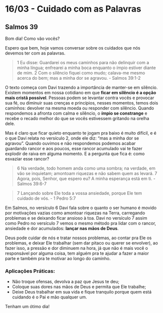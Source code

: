 # 16/03 - Cuidado com as Palavras

## Salmos 39

Bom dia! Como vão vocês? 

Espero que bem, hoje vamos conversar sobre os cuidados que nós devemos ter com as palavras.

> 1 Eu disse: Guardarei os meus caminhos para não delinquir com a minha língua; enfrearei a minha boca enquanto o ímpio estiver diante de mim. 2 Com o silêncio fiquei como mudo; calava-me mesmo acerca do bem; mas a minha dor se agravou. - Salmos 39:1-2
> 

O texto começa com Davi trazendo a importância de manter-se em silêncio. Existem momentos em nossa cotidiano em que **ficar em silêncio é a opção mais cristã possível**. Pessoas podem se levantar contra vocês e provocar sua fé, ou diminuir suas crenças e princípios, nesses momentos, temos dois caminhos: devolver na mesma moeda ou responder com silêncio. Quando respondemos a afronta com calma e silêncio, o **ímpio se constrange** e recebe o recado melhor do que se vocês estivessem gritando na orelha dele.

Mas é claro que ficar quieto enquanto te jogam pra baixo é muito difícil, e é o que Davi relata no versículo 2, onde ele diz: “mas a minha dor se agravou”. Quando ouvimos e não respondemos podemos acabar guardando rancor e aos poucos, esse rancor acumulado vai te fazer explodir de raiva em alguma momento. E a pergunta que fica é: como esvaziar esse rancor?

> 6 Na verdade, todo homem anda como uma sombra; na verdade, em vão se inquietam; amontoam riquezas e não sabem quem as levará. 7 Agora, pois, Senhor, que espero eu? A minha esperança está em ti. - Salmos 39:6-7
> 

> 7 Lançando sobre Ele toda a vossa ansiedade, porque Ele tem cuidado de vós. - 1 Pedro 5:7
> 

Em Salmos, no versículo 6 Davi fala sobre o quanto o ser humano é movido por motivações vazias como amontoar riquezas na Terra, carregando problemas e se deixando ficar ansioso à toa. Davi no versículo 7 assim como Pedro no versículo 7 vemos o mesmo método pra lidar com o rancor, ansiedade e dor acumulados: **lançar nas mãos de Deus**.

Deus pode cuidar de nós e tratar nossos problemas, ao contar pra Ele os problemas, e deixar Ele trabalhar (sem dar pitaco ou querer se envolver), ao fazer isso, a pressão e dor diminuem na hora, já que não é mais você o responsável por alguma coisa, tem alguém pra te ajudar a fazer a maior parte e também pra te motivar ao longo do caminho.

### Aplicações Práticas:

- Não troque ofensas, devolva a paz que Jesus te deu;
- Coloque suas dores nas mãos de Deus e permita que Ele trabalhe;
- Deixe Deus trabalhar em sua vida e fique tranquilo porque quem está cuidando é o Pai e mão qualquer um.

Tenham um ótimo dia!